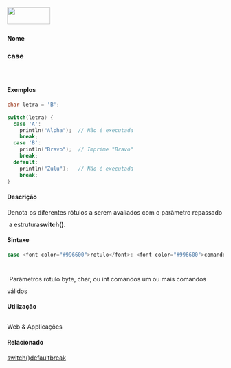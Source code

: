 <img height="40" src="../images/1pix.gif" width="100"/>
<img height="1" src="../images/1pix.gif" width="20"/>
<img height="1" src="../images/1pix.gif" width="555"/>

#### Nome
### case
<img height="25" src="../images/1pix.gif" width="1"/>

#### Exemplos

```pde
char letra = 'B'; 
 
switch(letra) { 
  case 'A': 
    println("Alpha");  // Não é executada
    break; 
  case 'B': 
    println("Bravo");  // Imprime "Bravo" 
    break; 
  default: 
    println("Zulu");   // Não é executada 
    break; 
} 

```

#### Descrição
Denota os diferentes rótulos a serem avaliados com o parâmetro repassado  a estrutura**switch()**.
<img height="25" src="../images/1pix.gif" width="1"/>

#### Sintaxe
```pde
case <font color="#996600">rotulo</font>: <font color="#996600">comandos</font>
            
```
<img height="25" src="../images/1pix.gif" width="1"/>
Parâmetros
rotulo
byte, char, ou int
comandos
um ou mais comandos válidos
<img height="25" src="../images/1pix.gif" width="1"/>

#### Utilização

	
Web & Applicações
<img height="25" src="../images/1pix.gif" width="1"/>

#### Relacionado
[switch()](switch_)[default](default)[break](break)
